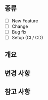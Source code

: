 ## 종류
- [ ] New Feature
- [ ] Change
- [ ] Bug fix
- [ ] Setup (CI / CD)

## 개요

## 변경 사항

## 참고 사항
